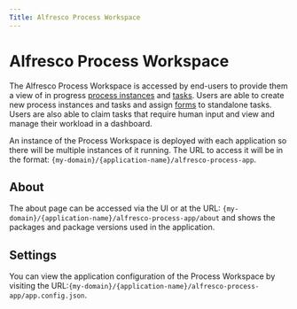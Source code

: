 ```yaml
---
Title: Alfresco Process Workspace
---
```


# Alfresco Process Workspace
The Alfresco Process Workspace is accessed by end-users to provide them a view of in progress [process instances](../workspace/workspace-processes.md) and [tasks](../workspace/workspace-tasks.md). Users are able to create new process instances and tasks and assign [forms](../modeling/modeling-forms/README.md) to standalone tasks. Users are also able to claim tasks that require human input and view and manage their workload in a dashboard.

An instance of the Process Workspace is deployed with each application so there will be multiple instances of it running. The URL to access it will be in the format: `{my-domain}/{application-name}/alfresco-process-app`. 

## About
The about page can be accessed via the UI or at the URL: `{my-domain}/{application-name}/alfresco-process-app/about` and shows the packages and package versions used in the application. 

## Settings
You can view the application configuration of the Process Workspace by visiting the URL:`{my-domain}/{application-name}/alfresco-process-app/app.config.json`.

